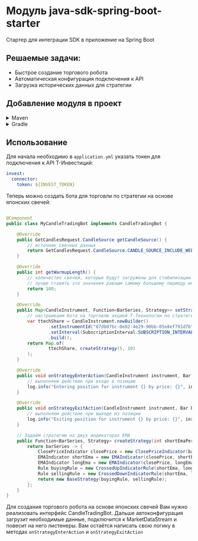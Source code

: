 # Модуль java-sdk-spring-boot-starter

Стартер для интеграции SDK в приложение на Spring Boot

## Решаемые задачи:

* Быстрое создание торгового робота
* Автоматическая конфигурация подключения к API
* Загрузка исторических данных для стратегии

## Добавление модуля в проект

<details>
<summary>Maven</summary>

```xml

<dependencies>
    ...
    <dependency>
        <groupId>ru.tinkoff.piapi</groupId>
        <artifactId>java-sdk-spring-boot-starter</artifactId>
        <version>1.40</version>
    </dependency>
    <!-- Для поддержки стратегий -->
    <dependency>
        <groupId>ru.tinkoff.piapi</groupId>
        <artifactId>java-sdk-strategy</artifactId>
        <version>1.40</version>
    </dependency>
    ...
</dependencies>
```

</details>
<details>
<summary>Gradle</summary>

```groovy
implementation 'ru.tinkoff.piapi:java-sdk-spring-boot-starter:1.40'
// Для поддержки стратегий
implementation 'ru.tinkoff.piapi:java-sdk-strategy:1.40'
```

</details>

## Использование

Для начала необходимо в `application.yml` указать токен для подключения к API Т-Инвестиций:

```yaml
invest:
  connector:
    token: ${INVEST_TOKEN}
```

Теперь можно создать бота для торговли по стратегии на основе японских свечей:

```java

@Component
public class MyCandleTradingBot implements CandleTradingBot {

    @Override
    public GetCandlesRequest.CandleSource getCandleSource() {
        // источник свечных данных
        return GetCandlesRequest.CandleSource.CANDLE_SOURCE_INCLUDE_WEEKEND;
    }

    @Override
    public int getWarmupLength() {
        // количество свечей, которые будут загружены для стабилизации значений индикаторов
        // лучше ставить это значения равным самому большому периоду индикатора, используемого в Вашей стратегии
        return 100;
    }

    @Override
    public Map<CandleInstrument, Function<BarSeries, Strategy>> setStrategies() {
        // настраиваем бота на торговлю акцией Т-Технологии по стратегии ta4j
        var ttechShare = CandleInstrument.newBuilder()
                .setInstrumentId("87db07bc-0e02-4e29-90bb-05e8ef791d7b")
                .setInterval(SubscriptionInterval.SUBSCRIPTION_INTERVAL_ONE_MINUTE)
                .build();
        return Map.of(
                ttechShare, createStrategy(5, 10)
        );
    }

    @Override
    public void onStrategyEnterAction(CandleInstrument instrument, Bar bar) {
        // выполняем действие при входе в позицию
        log.info("Entering position for instrument {} by price: {}", instrument.getInstrumentId(), bar.getClosePrice());
    }

    @Override
    public void onStrategyExitAction(CandleInstrument instrument, Bar bar) {
        // выполняем действие при выходе из позиции
        log.info("Exiting position for instrument {} by price: {}", instrument.getInstrumentId(), bar.getClosePrice());
    }

    // Задаём стратегию на двух индикаторах EMA
    public Function<BarSeries, Strategy> createStrategy(int shortEmaPeriod, int longEmaPeriod) {
        return barSeries -> {
            ClosePriceIndicator closePrice = new ClosePriceIndicator(barSeries);
            EMAIndicator shortEma = new EMAIndicator(closePrice, shortEmaPeriod);
            EMAIndicator longEma = new EMAIndicator(closePrice, longEmaPeriod);
            Rule buyingRule = new CrossedUpIndicatorRule(shortEma, longEma);
            Rule sellingRule = new CrossedDownIndicatorRule(shortEma, longEma);
            return new BaseStrategy(buyingRule, sellingRule);
        };
    }
}
```

Для создания торгового робота на основе японских свечей Вам нужно реализовать интерфейс CandleTradingBot.
Дальше автоконфигурация загрузит необходимые данные, подключится к MarketDataStream и повесит на него листенеры.
Вам остаётся написать свою логику в методах `onStrategyEnterAction` и `onStrategyExitAction`
